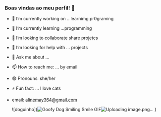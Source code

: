 ### Boas vindas ao meu perfil! 🚙

- 🔭 I’m currently working on ...learnimg pr0graming
- 🌱 I’m currently learning ...programming
- 👯 I’m looking to collaborate share projetcs
- 🤔 I’m looking for help with ... projects 
- 💬 Ask me about ...
- 📫 How to reach me: ... by email
- 😄 Pronouns: she/her
- ⚡ Fun fact: ... I love cats
- email: alinemay364@gmail.com


   ![doguinho](<img src="https://media1.tenor.com/m/V6y0G_YfqBgAAAAd/goofy-dog-smiling-goofy.gif" alt="Goofy Dog Smiling Smile GIF"/>![Uploading image.png…]()
)
